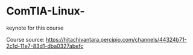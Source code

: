 # ComTIA-Linux-
keynote for this course

Course source: https://hitachivantara.percipio.com/channels/44324b71-2c1d-11e7-83d1-dba0327abefc
